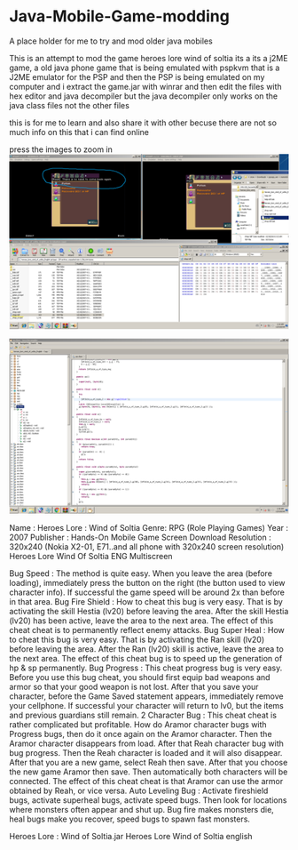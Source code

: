 


# Java-Mobile-Game-modding
A place holder for me to try and mod older java mobiles 

This is an attempt to mod the game heroes lore wind of soltia its a its a j2ME game, a old java phone game that is being emulated with pspkvm that is a J2ME emulator for the PSP and then the PSP is being emulated on my computer and i extract the game.jar with winrar and then edit the files with hex editor and java decompiler but the java decompiler only works on the java class files not the other files

this is for me to learn and also share it with other becuse there are not so much info on this that i can find online



press the images to zoom in
![alt text](https://github.com/floowsnaake/Java-Mobile-Game-modding/blob/master/mod1.png)

![alt text](https://github.com/floowsnaake/Java-Mobile-Game-modding/blob/master/mod2.png)

Name : Heroes Lore : Wind of Soltia
Genre: RPG (Role Playing Games)
Year : 2007
Publisher : Hands-On Mobile
Game Screen Download Resolution : 320x240 (Nokia X2-01, E71..and all phone with 320x240 screen resolution)
Heroes Lore Wind Of Soltia ENG Multiscreen

Bug Speed : The method is quite easy. When you leave the area (before loading), immediately press the button on the right (the button used to view character info). If successful the game speed will be around 2x than before in that area.
Bug Fire Shield : How to cheat this bug is very easy. That is by activating the skill Hestia (lv20) before leaving the area. After the skill Hestia (lv20) has been active, leave the area to the next area. The effect of this cheat cheat is to permanently reflect enemy attacks.
Bug Super Heal  : How to cheat this bug is very easy. That is by activating the Ran skill (lv20) before leaving the area. After the Ran (lv20) skill is active, leave the area to the next area. The effect of this cheat bug is to speed up the generation of hp & sp permanently.
Bug Progress : This cheat progress bug is very easy. Before you use this bug cheat, you should first equip bad weapons and armor so that your good weapon is not lost. After that you save your character, before the Game Saved statement appears, immediately remove your cellphone. If successful your character will return to lv0, but the items and previous guardians still remain.
2 Character Bug : This cheat cheat is rather complicated but profitable. How do Aramor character bugs with Progress bugs, then do it once again on the Aramor character. Then the Aramor character disappears from load. After that Reah character bug with bug progress. Then the Reah character is loaded and it will also disappear. After that you are a new game, select Reah then save. After that you choose the new game Aramor then save. Then automatically both characters will be connected. The effect of this cheat cheat is that Aramor can use the armor obtained by Reah, or vice versa.
Auto Leveling Bug : Activate fireshield bugs, activate superheal bugs, activate speed bugs. Then look for locations where monsters often appear and shut up. Bug fire makes monsters die, heal bugs make you recover, speed bugs to spawn fast monsters.

Heroes Lore : Wind of Soltia.jar
Heroes Lore Wind of Soltia english
